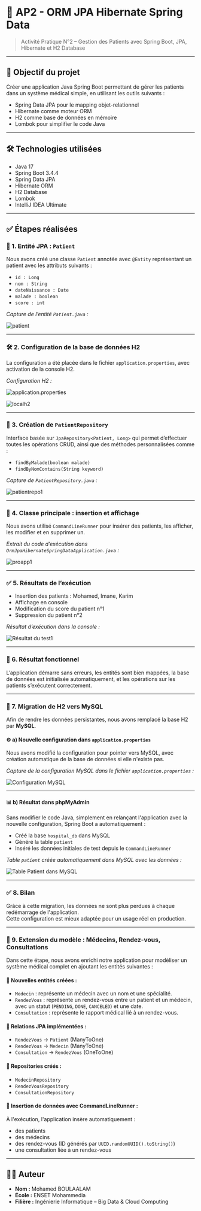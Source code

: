# 🏥 AP2 - ORM JPA Hibernate Spring Data

> Activité Pratique N°2 – Gestion des Patients avec Spring Boot, JPA, Hibernate et H2 Database

---

## 📌 Objectif du projet

Créer une application Java Spring Boot permettant de gérer les patients dans un système médical simple, en utilisant les outils suivants :

- Spring Data JPA pour le mapping objet-relationnel
- Hibernate comme moteur ORM
- H2 comme base de données en mémoire
- Lombok pour simplifier le code Java

---

## 🛠️ Technologies utilisées

- Java 17
- Spring Boot 3.4.4
- Spring Data JPA
- Hibernate ORM
- H2 Database
- Lombok
- IntelliJ IDEA Ultimate

---

## ✅ Étapes réalisées

### 🧱 1. Entité JPA : `Patient`

Nous avons créé une classe `Patient` annotée avec `@Entity` représentant un patient avec les attributs suivants :

- `id : Long`
- `nom : String`
- `dateNaissance : Date`
- `malade : boolean`
- `score : int`

*Capture de l’entité `Patient.java` :*

![patient](Screens/patient.png)

---

### 🛠️ 2. Configuration de la base de données H2

La configuration a été placée dans le fichier `application.properties`, avec activation de la console H2.

*Configuration H2 :*

![application.properties](Screens/propapp1.png)

![localh2](Screens/localh2.png)

---

### 📂 3. Création de `PatientRepository`

Interface basée sur `JpaRepository<Patient, Long>` qui permet d’effectuer toutes les opérations CRUD, ainsi que des méthodes personnalisées comme :

- `findByMalade(boolean malade)`
- `findByNomContains(String keyword)`

*Capture de `PatientRepository.java` :*

![patientrepo1](Screens/patientrepo1.png)

---

### 🚀 4. Classe principale : insertion et affichage

Nous avons utilisé `CommandLineRunner` pour insérer des patients, les afficher, les modifier et en supprimer un.

*Extrait du code d’exécution dans `OrmJpaHibernateSpringDataApplication.java` :*

![proapp1](Screens/test1.png)

---

### ✅ 5. Résultats de l’exécution

- Insertion des patients : Mohamed, Imane, Karim
- Affichage en console
- Modification du score du patient n°1
- Suppression du patient n°2

*Résultat d’exécution dans la console :*

![Résultat du test1](Screens/restest1.png)


---

### 🧪 6. Résultat fonctionnel

L’application démarre sans erreurs, les entités sont bien mappées, la base de données est initialisée automatiquement, et les opérations sur les patients s’exécutent correctement.

---

### 🔁 7. Migration de H2 vers MySQL

Afin de rendre les données persistantes, nous avons remplacé la base H2 par **MySQL**.

#### ⚙️ a) Nouvelle configuration dans `application.properties`

Nous avons modifié la configuration pour pointer vers MySQL, avec création automatique de la base de données si elle n'existe pas.

*Capture de la configuration MySQL dans le fichier `application.properties` :*

![Configuration MySQL](Screens/propapp2.png)

---

#### 📊 b) Résultat dans phpMyAdmin

Sans modifier le code Java, simplement en relançant l'application avec la nouvelle configuration, Spring Boot a automatiquement :

- Créé la base `hospital_db` dans MySQL
- Généré la table `patient`
- Inséré les données initiales de test depuis le `CommandLineRunner`

*Table `patient` créée automatiquement dans MySQL avec les données :*

![Table Patient dans MySQL](Screens/mysql.png)

---

### ✅ 8. Bilan

Grâce à cette migration, les données ne sont plus perdues à chaque redémarrage de l'application.  
Cette configuration est mieux adaptée pour un usage réel en production.

---

### 🧩 9. Extension du modèle : Médecins, Rendez-vous, Consultations

Dans cette étape, nous avons enrichi notre application pour modéliser un système médical complet en ajoutant les entités suivantes :

#### 📌 Nouvelles entités créées :
- `Medecin` : représente un médecin avec un nom et une spécialité.
- `RendezVous` : représente un rendez-vous entre un patient et un médecin, avec un statut (`PENDING`, `DONE`, `CANCELED`) et une date.
- `Consultation` : représente le rapport médical lié à un rendez-vous.

#### 🔗 Relations JPA implémentées :
- `RendezVous` → `Patient` (ManyToOne)
- `RendezVous` → `Medecin` (ManyToOne)
- `Consultation` → `RendezVous` (OneToOne)


#### 💾 Repositories créés :
- `MedecinRepository`
- `RendezVousRepository`
- `ConsultationRepository`

#### 🧪 Insertion de données avec CommandLineRunner :
À l'exécution, l'application insère automatiquement :
- des patients
- des médecins
- des rendez-vous (ID générés par `UUID.randomUUID().toString()`)
- une consultation liée à un rendez-vous


---
## 🧑‍💻 Auteur
- **Nom :** Mohamed BOULAALAM 
- **École :** ENSET Mohammedia
- **Filière :** Ingénierie Informatique – Big Data & Cloud Computing


